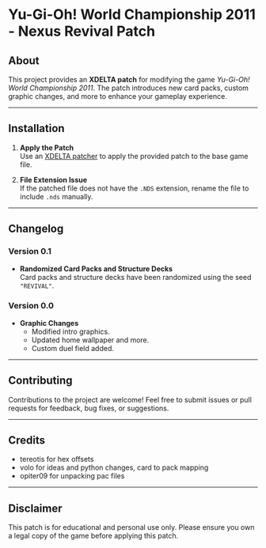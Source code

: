 # Yu-Gi-Oh! World Championship 2011 - Nexus Revival Patch

## About
This project provides an **XDELTA patch** for modifying the game *Yu-Gi-Oh! World Championship 2011*. The patch introduces new card packs, custom graphic changes, and more to enhance your gameplay experience.

---

## Installation

1. **Apply the Patch**  
   Use an [XDELTA patcher](https://www.romhacking.net/utilities/598/) to apply the provided patch to the base game file.  

2. **File Extension Issue**  
   If the patched file does not have the `.NDS` extension, rename the file to include `.nds` manually.

---

## Changelog

### Version 0.1
- **Randomized Card Packs and Structure Decks**  
  Card packs and structure decks have been randomized using the seed `"REVIVAL"`.

### Version 0.0
- **Graphic Changes**  
  - Modified intro graphics.  
  - Updated home wallpaper and more.  
  - Custom duel field added.  

---

## Contributing
Contributions to the project are welcome! Feel free to submit issues or pull requests for feedback, bug fixes, or suggestions.

---

## Credits
- tereotis for hex offsets
- volo for ideas and python changes, card to pack mapping
- opiter09 for unpacking pac files

---
## Disclaimer
This patch is for educational and personal use only. Please ensure you own a legal copy of the game before applying this patch.
